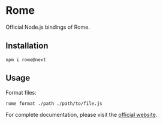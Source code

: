 # Rome

Official Node.js bindings of Rome.

## Installation

```shell
npm i rome@next
```

## Usage

Format files:

```shell
rome format ./path ./path/to/file.js
```

For complete documentation, please visit the [official website].


[official website]: https://rome.tools/#use-the-formatter-with-the-cli
